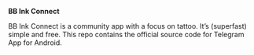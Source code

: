 <b>BB Ink Connect</b>

BB Ink Connect is a community app with a focus on tattoo. It’s (superfast) simple and free. This repo contains the official source code for Telegram App for Android.
